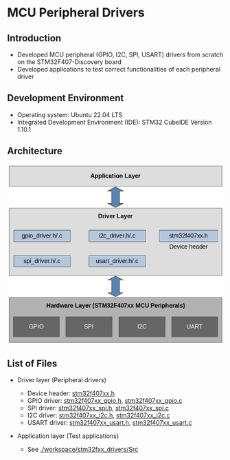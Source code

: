 # MCU Peripheral Drivers



## Introduction

* Developed MCU peripheral (GPIO, I2C, SPI, USART) drivers from scratch on the STM32F407-Discovery board
* Developed applications to test correct functionalities of each peripheral driver



## Development Environment

* Operating system: Ubuntu 22.04 LTS
* Integrated Development Environment (IDE): STM32 CubeIDE Version 1.10.1



## Architecture



<img src="img/mcu-peripheral-driver-development-project-architecture.png" alt="mcu-peripheral-driver-development-project-architecture" width="650">





## List of Files

* Driver layer (Peripheral drivers)
  * Device header: [stm32f407xx.h](./workspace/stm32fxx_drivers/Drivers/Inc/stm32f407xx.h)
  * GPIO driver: [stm32f407xx_gpio.h](./workspace/stm32fxx_drivers/Drivers/Inc/stm32f407xx_gpio_driver.h),  [stm32f407xx_gpio.c](./workspace/stm32fxx_drivers/Drivers/Src/stm32f407xx_gpio_driver.c)
  * SPI driver: [stm32f407xx_spi.h](./workspace/stm32fxx_drivers/Drivers/Inc/stm32f407xx_spi_driver.h),  [stm32f407xx_spi.c](./workspace/stm32fxx_drivers/Drivers/Src/stm32f407xx_spi_driver.c)
  * I2C driver: [stm32f407xx_i2c.h](./workspace/stm32fxx_drivers/Drivers/Inc/stm32f407xx_i2c_driver.h),  [stm32f407xx_i2c.c](./workspace/stm32fxx_drivers/Drivers/Src/stm32f407xx_i2c_driver.c)
  * USART driver: [stm32f407xx_usart.h](./workspace/stm32fxx_drivers/Drivers/Inc/stm32f407xx_usart_driver.h),  [stm32f407xx_usart.c](./workspace/stm32fxx_drivers/Drivers/Src/stm32f407xx_usart_driver.c)

* Application layer (Test applications)
  * See [./workspace/stm32fxx_drivers/Src](./workspace/stm32fxx_drivers/Src)
